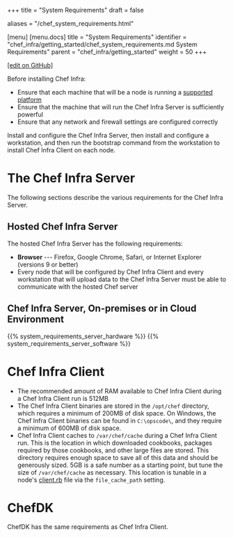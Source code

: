 +++
title = "System Requirements"
draft = false

aliases = "/chef_system_requirements.html"

[menu]
  [menu.docs]
    title = "System Requirements"
    identifier = "chef_infra/getting_started/chef_system_requirements.md System Requirements"
    parent = "chef_infra/getting_started"
    weight = 50
+++    

[\[edit on
GitHub\]](https://github.com/chef/chef-web-docs/blob/master/chef_master/source/chef_system_requirements.rst)

Before installing Chef Infra:

-   Ensure that each machine that will be a node is running a [supported
    platform](/platforms/)
-   Ensure that the machine that will run the Chef Infra Server is
    sufficiently powerful
-   Ensure that any network and firewall settings are configured
    correctly

Install and configure the Chef Infra Server, then install and configure
a workstation, and then run the bootstrap command from the workstation
to install Chef Infra Client on each node.

The Chef Infra Server
=====================

The following sections describe the various requirements for the Chef
Infra Server.

Hosted Chef Infra Server
------------------------

The hosted Chef Infra Server has the following requirements:

-   **Browser** --- Firefox, Google Chrome, Safari, or Internet Explorer
    (versions 9 or better)
-   Every node that will be configured by Chef Infra Client and every
    workstation that will upload data to the Chef Infra Server must be
    able to communicate with the hosted Chef server

Chef Infra Server, On-premises or in Cloud Environment
------------------------------------------------------

{{% system_requirements_server_hardware %}} {{% system_requirements_server_software %}}

Chef Infra Client
=================

-   The recommended amount of RAM available to Chef Infra Client during
    a Chef Infra Client run is 512MB
-   The Chef Infra Client binaries are stored in the `/opt/chef`
    directory, which requires a minimum of 200MB of disk space. On
    Windows, the Chef Infra Client binaries can be found in
    `C:\opscode\`, and they require a minimum of 600MB of disk space.
-   Chef Infra Client caches to `/var/chef/cache` during a Chef Infra
    Client run. This is the location in which downloaded cookbooks,
    packages required by those cookbooks, and other large files are
    stored. This directory requires enough space to save all of this
    data and should be generously sized. 5GB is a safe number as a
    starting point, but tune the size of `/var/chef/cache` as necessary.
    This location is tunable in a node's
    [client.rb](https://docs.chef.io/config_rb_client.html) file via the
    `file_cache_path` setting.

ChefDK
======

ChefDK has the same requirements as Chef Infra Client.
